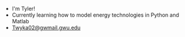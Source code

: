 - I'm Tyler!
- Currently learning how to model energy technologies in Python and Matlab
- Twyka02@gwmail.gwu.edu
